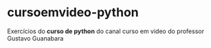 # cursoemvideo-python
Exercícios do **curso de python** do canal curso em video do professor Gustavo Guanabara

